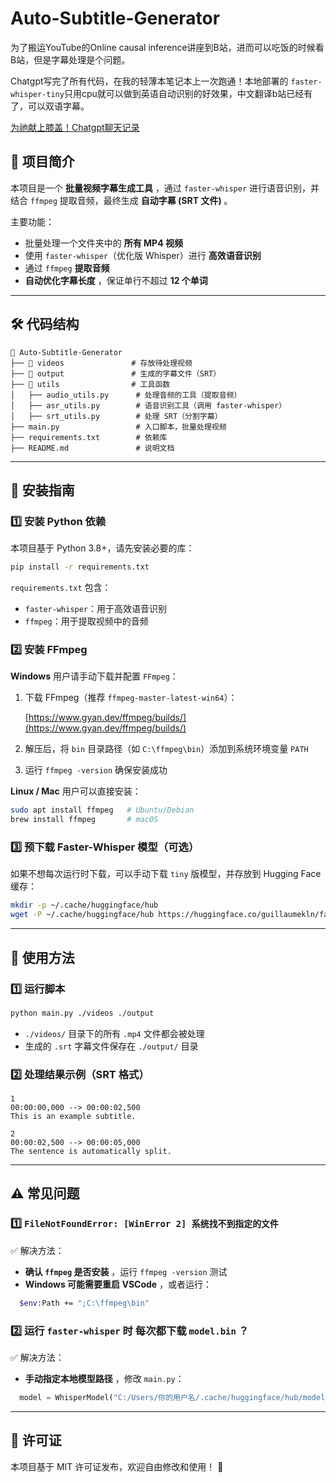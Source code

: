 # Auto-Subtitle-Generator

为了搬运YouTube的Online causal inference讲座到B站，进而可以吃饭的时候看B站，但是字幕处理是个问题。

Chatgpt写完了所有代码，在我的轻薄本笔记本上一次跑通！本地部署的 `faster-whisper-tiny`只用cpu就可以做到英语自动识别的好效果，中文翻译b站已经有了，可以双语字幕。

[为祂献上膝盖！Chatgpt聊天记录](https://chatgpt.com/share/67a24602-4368-8006-8201-b6a8fa16a53c)

## 📌 项目简介

本项目是一个  **批量视频字幕生成工具** ，通过 `faster-whisper` 进行语音识别，并结合 `ffmpeg` 提取音频，最终生成  **自动字幕 (SRT 文件)** 。

主要功能：

* 批量处理一个文件夹中的 **所有 MP4 视频**
* 使用 `faster-whisper`（优化版 Whisper）进行 **高效语音识别**
* 通过 `ffmpeg` **提取音频**
* **自动优化字幕长度** ，保证单行不超过 **12 个单词**

---

## 🛠 代码结构

```
📂 Auto-Subtitle-Generator
├── 📂 videos               # 存放待处理视频
├── 📂 output               # 生成的字幕文件（SRT）
├── 📂 utils                # 工具函数
│   ├── audio_utils.py      # 处理音频的工具（提取音频）
│   ├── asr_utils.py        # 语音识别工具（调用 faster-whisper）
│   ├── srt_utils.py        # 处理 SRT（分割字幕）
├── main.py                 # 入口脚本，批量处理视频
├── requirements.txt        # 依赖库
├── README.md               # 说明文档
```

---

## 🚀 安装指南

### 1️⃣ 安装 Python 依赖

本项目基于 Python 3.8+，请先安装必要的库：

```sh
pip install -r requirements.txt
```

`requirements.txt` 包含：

* `faster-whisper`：用于高效语音识别
* `ffmpeg`：用于提取视频中的音频

### 2️⃣ 安装 FFmpeg

**Windows** 用户请手动下载并配置 `FFmpeg`：

1. 下载 FFmpeg（推荐 `ffmpeg-master-latest-win64`）：

   [https://www.gyan.dev/ffmpeg/builds/](https://www.gyan.dev/ffmpeg/builds/)
2. 解压后，将 `bin` 目录路径（如 `C:\ffmpeg\bin`）添加到系统环境变量 `PATH`
3. 运行 `ffmpeg -version` 确保安装成功

**Linux / Mac** 用户可以直接安装：

```sh
sudo apt install ffmpeg   # Ubuntu/Debian
brew install ffmpeg       # macOS
```

### 3️⃣ 预下载 Faster-Whisper 模型（可选）

如果不想每次运行时下载，可以手动下载 `tiny` 版模型，并存放到 Hugging Face 缓存：

```sh
mkdir -p ~/.cache/huggingface/hub
wget -P ~/.cache/huggingface/hub https://huggingface.co/guillaumekln/faster-whisper-tiny/resolve/main/model.bin
```

---

## 🎯 使用方法

### **1️⃣ 运行脚本**

```sh
python main.py ./videos ./output
```

* `./videos/` 目录下的所有 `.mp4` 文件都会被处理
* 生成的 `.srt` 字幕文件保存在 `./output/` 目录

### **2️⃣ 处理结果示例（SRT 格式）**

```
1
00:00:00,000 --> 00:00:02,500
This is an example subtitle.

2
00:00:02,500 --> 00:00:05,000
The sentence is automatically split.
```

---

## ⚠️ 常见问题

### 1️⃣ `FileNotFoundError: [WinError 2] 系统找不到指定的文件`

✅ 解决方法：

* **确认 `ffmpeg` 是否安装** ，运行 `ffmpeg -version` 测试
* **Windows 可能需要重启 VSCode** ，或者运行：

```sh
  $env:Path += ";C:\ffmpeg\bin"
```

### 2️⃣ 运行 `faster-whisper` 时  **每次都下载 `model.bin`** ？

✅ 解决方法：

* **手动指定本地模型路径** ，修改 `main.py`：

```python
  model = WhisperModel("C:/Users/你的用户名/.cache/huggingface/hub/models--guillaumekln--faster-whisper-tiny", compute_type="int8")
```

---

## 📜 许可证

本项目基于 MIT 许可证发布，欢迎自由修改和使用！ 🎉
